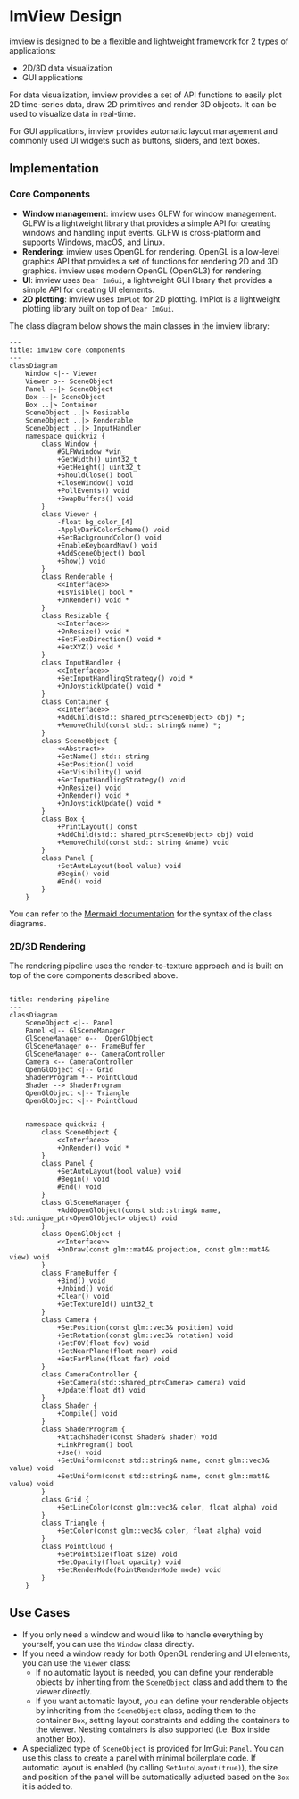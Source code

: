 # ImView Design

imview is designed to be a flexible and lightweight framework for 2 types of applications:

* 2D/3D data visualization
* GUI applications

For data visualization, imview provides a set of API functions to easily plot 2D time-series data, draw 2D primitives
and render 3D objects. It can be used to visualize data in real-time.

For GUI applications, imview provides automatic layout management and commonly used UI widgets such as buttons, sliders,
and text boxes.

## Implementation

### Core Components

* **Window management**: imview uses GLFW for window management. GLFW is a lightweight library that provides a simple
  API for creating windows and handling input events. GLFW is cross-platform and supports Windows, macOS, and Linux.
* **Rendering**: imview uses OpenGL for rendering. OpenGL is a low-level graphics API that provides a set of functions
  for rendering 2D and 3D graphics. imview uses modern OpenGL (OpenGL3) for rendering.
* **UI**: imview uses `Dear ImGui`, a lightweight GUI library that provides a simple API for creating UI elements.
* **2D plotting**: imview uses `ImPlot` for 2D plotting. ImPlot is a lightweight plotting library built on top of
  `Dear ImGui`.

The class diagram below shows the main classes in the imview library:

```mermaid
---
title: imview core components
---
classDiagram
    Window <|-- Viewer
    Viewer o-- SceneObject
    Panel --|> SceneObject
    Box --|> SceneObject
    Box ..|> Container
    SceneObject ..|> Resizable
    SceneObject ..|> Renderable
    SceneObject ..|> InputHandler
    namespace quickviz {
        class Window {
            #GLFWwindow *win_
            +GetWidth() uint32_t
            +GetHeight() uint32_t
            +ShouldClose() bool
            +CloseWindow() void
            +PollEvents() void
            +SwapBuffers() void
        }
        class Viewer {
            -float bg_color_[4]
            -ApplyDarkColorScheme() void
            +SetBackgroundColor() void
            +EnableKeyboardNav() void
            +AddSceneObject() bool
            +Show() void
        }
        class Renderable {
            <<Interface>>
            +IsVisible() bool *
            +OnRender() void *
        }
        class Resizable {
            <<Interface>>
            +OnResize() void *
            +SetFlexDirection() void *
            +SetXYZ() void *
        }
        class InputHandler {
            <<Interface>>
            +SetInputHandlingStrategy() void *
            +OnJoystickUpdate() void *
        }
        class Container {
            <<Interface>>
            +AddChild(std:: shared_ptr<SceneObject> obj) *;
            +RemoveChild(const std:: string& name) *;
        }
        class SceneObject {
            <<Abstract>>
            +GetName() std:: string
            +SetPosition() void
            +SetVisibility() void
            +SetInputHandlingStrategy() void
            +OnResize() void
            +OnRender() void *
            +OnJoystickUpdate() void *
        }
        class Box {
            +PrintLayout() const
            +AddChild(std:: shared_ptr<SceneObject> obj) void
            +RemoveChild(const std:: string &name) void
        }
        class Panel {
            +SetAutoLayout(bool value) void
            #Begin() void
            #End() void
        }
    }
```

You can refer to the [Mermaid documentation](https://mermaid.js.org/syntax/classDiagram.html) for the syntax of the
class diagrams.

### 2D/3D Rendering

The rendering pipeline uses the render-to-texture approach and is built on top of the core components described above.

```mermaid
---
title: rendering pipeline
---
classDiagram
    SceneObject <|-- Panel
    Panel <|-- GlSceneManager
    GlSceneManager o--	OpenGlObject
    GlSceneManager o-- FrameBuffer
    GlSceneManager o-- CameraController
    Camera <-- CameraController
    OpenGlObject <|-- Grid
    ShaderProgram *-- PointCloud
    Shader --> ShaderProgram
    OpenGlObject <|-- Triangle
    OpenGlObject <|-- PointCloud


    namespace quickviz {
        class SceneObject {
            <<Interface>>
            +OnRender() void *
        }
        class Panel {
            +SetAutoLayout(bool value) void
            #Begin() void
            #End() void
        }     
        class GlSceneManager {
            +AddOpenGlObject(const std::string& name, std::unique_ptr<OpenGlObject> object) void
        }
        class OpenGlObject {
            <<Interface>>
            +OnDraw(const glm::mat4& projection, const glm::mat4& view) void
        }
        class FrameBuffer {
            +Bind() void
            +Unbind() void
            +Clear() void
            +GetTextureId() uint32_t
        }
        class Camera {
            +SetPosition(const glm::vec3& position) void
            +SetRotation(const glm::vec3& rotation) void
            +SetFOV(float fov) void
            +SetNearPlane(float near) void
            +SetFarPlane(float far) void
        }
        class CameraController {
            +SetCamera(std::shared_ptr<Camera> camera) void
            +Update(float dt) void
        }   
        class Shader {
            +Compile() void
        }
        class ShaderProgram {
            +AttachShader(const Shader& shader) void
            +LinkProgram() bool
            +Use() void
            +SetUniform(const std::string& name, const glm::vec3& value) void
            +SetUniform(const std::string& name, const glm::mat4& value) void
        }
        class Grid {
            +SetLineColor(const glm::vec3& color, float alpha) void
        }
        class Triangle {
            +SetColor(const glm::vec3& color, float alpha) void
        }   
        class PointCloud {
            +SetPointSize(float size) void
            +SetOpacity(float opacity) void
            +SetRenderMode(PointRenderMode mode) void
        }
    }
```

## Use Cases

* If you only need a window and would like to handle everything by yourself, you can use the `Window` class directly.
* If you need a window ready for both OpenGL rendering and UI elements, you can use the `Viewer` class:
    * If no automatic layout is needed, you can define your renderable objects by inheriting from the `SceneObject`
      class and add them to the viewer directly.
    * If you want automatic layout, you can define your renderable objects by inheriting from the `SceneObject`
      class, adding them to the container `Box`, setting layout constraints and adding the containers to the viewer.
      Nesting containers is also supported (i.e. Box inside another Box).
* A specialized type of `SceneObject` is provided for ImGui: `Panel`. You can use this class to create a panel with
  minimal boilerplate code. If automatic layout is enabled (by calling `SetAutoLayout(true)`), the size and
  position of the panel will be automatically adjusted based on the `Box` it is added to.